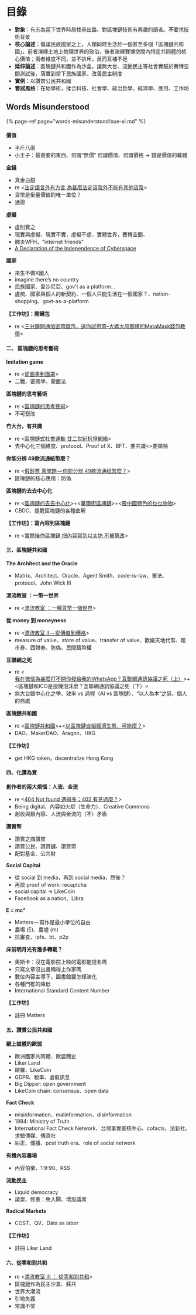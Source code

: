 # 目錄

* **對象**：有志為當下世界時局找尋出路、對區塊鏈技術有興趣的讀者。**不**要求技術背景
* **核心論述**：倡議民族國家之上，人類同時生活於一個甚至多個「區塊鏈共和國」，前者演繹土地上物理世界的政治，後者演繹賽博空間內特定共同體的核心價值；兩者維度不同，並不排斥，反而互補不足
* **延伸論述**：區塊鏈共和國作為沙盒，讓無大台、流動民主等社會實驗於賽博空間測試後，落實到當下民族國家，改善民主制度
* **實例**：以讚賞公民共和國
* **嘗試風格**：在地學術，揉合科技、社會學、政治哲學、經濟學、應用、工作坊

## Words Misunderstood

{% page-ref page="words-misunderstood/xue-xi.md" %}

#### 

**價值**

* 半斤八兩
* 小王子：最重要的東西、何謂“無價” 何謂價值、何謂價格 -&gt; 錢是價值的載體

**金錢**

* 真金白銀
* re &lt;[法定語言外有方言 為甚麼法定貨幣外不能有其他貨幣](https://ckxpress.com/fiat-currency-dialect/)&gt;
* 貨幣是衡量價值的唯一單位？
* 通證

**虛擬**

* 虛則實之
* 現實與虛擬、現實不實，虛擬不虛、實體世界，賽博空間、
* 肺炎WFH、“internet friends”
* [A Declaration of the Independence of Cyberspace](https://www.eff.org/cyberspace-independence)

**國家**

* 來生不做X國人
* imagine there’s no country
* 民族國家、愛沙尼亞、gov’t as a platform…
* 盧梳、國家與個人的新契約、一個人只能生活在一個國家？、nation-shopping、govt-as-a-platform

**【工作坊】：開錢包**

* re &lt;[三分鐘開通加密幣錢包，送你試用幣–大媽大叔都懂的MetaMask錢包教學](https://ckxpress.com/activate-crypto-wallet-in-3-min/)&gt;

#### 二、 區塊鏈的思考藝術

**Imitation game**

* re &lt;[從面書到面罩](https://ckxpress.com/from-facebook-to-maskbook/)&gt;
* 二戰、密碼學、蒙面法

**區塊鏈的思考藝術**

* re &lt;[區塊鏈的思考藝術](https://ckxpress.com/on-immutability/)&gt;
* 不可竄改

**冇大台，有共識**

* re &lt;[區塊鏈式社會運動 廿二世紀抗爭網絡](https://ckxpress.com/wp-admin/post.php?post=6594&action=edit)&gt;
* 去中心化三個維度、protocol、Proof of X、BFT、要共識&lt;&gt;要領袖

**你能分辨 49款流通紙幣麼？**

* re &lt;[假鈔票 真問題 — 你能分辨 49款流通紙幣麼？](https://ckxpress.com/on-counterfeit-money/)&gt;
* 區塊鏈的核心應用：防偽

**區塊鏈的去去中心化**

* re &lt;[區塊鏈的去去中心化](https://ckxpress.com/de-decentralization-of-blockchain/)&gt;+&lt;[華爾街區塊鏈](https://ckxpress.com/wallstreetchain/)&gt;+&lt;[帶中國特色的乜乜物物](https://ckxpress.com/the-chinese-way/)&gt;
* CBDC、提醒區塊鏈的各種曲解

**【工作坊】：寫內容到區塊鏈**

* re &lt;[實際操作區塊鏈 把內容寫到以太坊 不被篡改](https://ckxpress.com/hands-on-blockchain/)&gt;

#### 三、區塊鏈共和國

**The Architect and the Oracle**

* Matrix、Architect、Oracle、Agent Smith、code-is-law、憲法、protocol、John Wick III

**漂流教室 ：一幣一世界**

* re &lt;[漂流教室 ：一種貨幣一個世界](https://ckxpress.com/the-drifting-classroom/)&gt;

**從 money 到 moneyness**

* re &lt;[漂流教室 II — 從價值到價格](https://ckxpress.com/from-value-to-price/)&gt;
* measure of value、store of value、transfer of value、歡樂天地代幣、超市券、西餅券、防偽、民間鑄幣權

**互聯網之死**

* re &lt;[我在微信為甚麼打不開你發給我的WhatsApp？互聯網通訊協議之死（上）](https://ckxpress.com/why-cant-i-read-whatsapp-message-on-wechat/)&gt;+&lt;區塊鏈和ICO是投機泡沫麽？互聯網通訊協議之死（下）&gt;
* 無大台跟中心化之爭、效率 vs 過程（AI vs 區塊鏈）、“以人為本”之惡、個人的自處

**區塊鏈共和國**

* re &lt;[區塊鏈共和國](https://ckxpress.com/republic-of-blockchain/)&gt;+&lt;[以區塊鏈自組經濟生態，可能麼？](https://ckxpress.com/currency-by-people/)&gt;
* DAO、MakerDAO、Aragon、HKG

**【工作坊】**

* get HKG token，decentralize Hong Kong

#### 四、化讚為賞

**創作者的兩大煩惱：人流、金流**

* re &lt;[404 Not found 遇得多；402 有見過麼？](https://ckxpress.com/404-402/)&gt;
* Being digital、內容如火炬（生命力）、Creative Commons
* 創收與鎖內容、人流與金流的（不）矛盾

**讚賞幣**

* 讚賞之謂讚賞
* 讚賞公民、讚賞鍵、讚賞幣
* 配對基金、公共財

**Social Capital**

* 從 social 到 media，再到 social media，然後？
* 再談 proof of work: recaptcha
* social capital -&gt; LikeCoin
* Facebook as a nation、Libra

**E = mc²**

* Matters — 寫作是最小單位的自由
* 農場 \(E\)、農墟 \(m\)
* 抗審查、ipfs、bt、p2p

**床前明月光有幾多轉載？**

* 奧斯卡：沒在電影院上映的電影能提名嗎
* 只寫文章沒出書稱得上作家嗎
* 數位內容主導下，圖書館要怎樣演化
* 各種門檻的降低
* International Standard Content Number

**【工作坊】**

* 註冊 Matters

#### 五、讚賞公民共和國

**網上媒體的歐盟**

* 歐洲國家共同體、歐盟簡史
* Liker Land
* 歐羅、LikeCoin
* GDPR、稅率、虛假訊息
* Big Dipper: open government
* LikeCoin chain: consensus、open data

**Fact Check**

* misinformation、malinformation、disinformation
* 1984: Ministry of Truth
* International Fact Check Network、台灣事實查核中心、cofacts、法新社、求驗傳媒、傳真社
* 糾正、傳播、post truth era、role of social network

**有機內容農場**

* 內容伯樂、1:9:90、RSS

**流動民主**

* Liquid democracy
* 議案、修憲：免入閘、增加議席

**Radical Markets**

* COST、QV、Data as labor

**【工作坊】**

* 註冊 Liker Land

#### 六、從零和到共和

* re &lt;[漂流教室 III ： 從零和到共和](https://ckxpress.com/from-zerosum-to-republic/)&gt;
* 區塊鏈作為民主沙盒、蘇共
* 世界大潮流
* 引喻失義
* 常識不常

